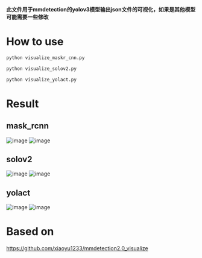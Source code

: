 **此文件用于mmdetection的yolov3模型输出json文件的可视化，如果是其他模型可能需要一些修改**

# How to use

```bash
python visualize_maskr_cnn.py
```
```bash
python visualize_solov2.py
```
```bash
python visualize_yolact.py
```

# Result
## mask_rcnn
![image](example/mask_rcnn.json_loss.png)
![image](example/mask_rcnn.json_map.png)
## solov2
![image](example/solov2.json_loss.png)
![image](example/solov2.json_map.png)
## yolact
![image](example/yolact.json_loss.png)
![image](example/yolact.json_map.png)

# Based on
https://github.com/xiaoyu1233/mmdetection2.0_visualize
